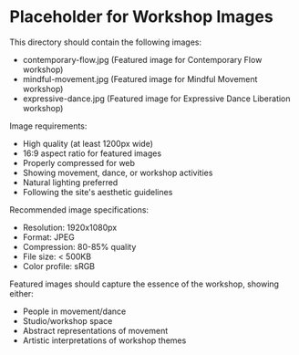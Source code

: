 # Placeholder for Workshop Images

This directory should contain the following images:
- contemporary-flow.jpg (Featured image for Contemporary Flow workshop)
- mindful-movement.jpg (Featured image for Mindful Movement workshop)
- expressive-dance.jpg (Featured image for Expressive Dance Liberation workshop)

Image requirements:
- High quality (at least 1200px wide)
- 16:9 aspect ratio for featured images
- Properly compressed for web
- Showing movement, dance, or workshop activities
- Natural lighting preferred
- Following the site's aesthetic guidelines

Recommended image specifications:
- Resolution: 1920x1080px
- Format: JPEG
- Compression: 80-85% quality
- File size: < 500KB
- Color profile: sRGB

Featured images should capture the essence of the workshop, showing either:
- People in movement/dance
- Studio/workshop space
- Abstract representations of movement
- Artistic interpretations of workshop themes
